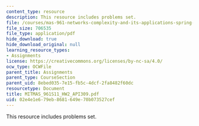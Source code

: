 ```yaml
---
content_type: resource
description: This resource includes problems set.
file: /courses/mas-961-networks-complexity-and-its-applications-spring-2011/02e4e1e679eb8681649e70b073527cef_MITMAS_961S11_HW2_API309.pdf
file_size: 706535
file_type: application/pdf
hide_download: true
hide_download_original: null
learning_resource_types:
- Assignments
license: https://creativecommons.org/licenses/by-nc-sa/4.0/
ocw_type: OCWFile
parent_title: Assignments
parent_type: CourseSection
parent_uid: 8ebed035-7e15-fb5c-4dcf-2fa8482f60dc
resourcetype: Document
title: MITMAS_961S11_HW2_API309.pdf
uid: 02e4e1e6-79eb-8681-649e-70b073527cef
---
```

This resource includes problems set.